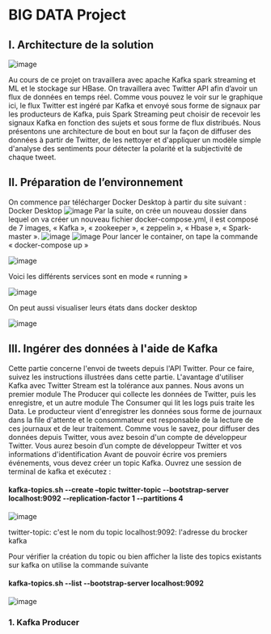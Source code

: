 # BIG DATA Project

## I.	Architecture de la solution

![image](https://user-images.githubusercontent.com/78708481/211147804-2ba829ca-59e2-4344-aacd-478ccc25e8d1.png)

Au cours de ce projet on travaillera avec apache Kafka spark streaming et ML et le stockage sur HBase. On travaillera avec Twitter API afin d’avoir un flux de données en temps réel.
Comme vous pouvez le voir sur le graphique ici, le flux Twitter est ingéré par Kafka et envoyé sous forme de signaux par les producteurs de Kafka, puis Spark Streaming peut choisir de recevoir les signaux Kafka en fonction des sujets et sous forme de flux distribués. 
Nous présentons une architecture de bout en bout sur la façon de diffuser des données à partir de Twitter, de les nettoyer et d'appliquer un modèle simple d'analyse des sentiments pour détecter la polarité et la subjectivité de chaque tweet.

## II. Préparation de l’environnement
On commence par télécharger Docker Desktop à partir du site suivant : Docker Desktop
![image](https://user-images.githubusercontent.com/78708481/211148970-0aaba6ac-c681-4ee2-a1ad-e32a9c93876f.png)
Par la suite, on crée un nouveau dossier dans lequel on va créer un nouveau fichier docker-compose.yml, il est composé de 7 images, « Kafka », « zookeeper », « zeppelin », « Hbase », « Spark-master ».
![image](https://user-images.githubusercontent.com/78708481/211149025-f62217de-0998-44ea-9bae-ceafd03010ed.png)
![image](https://user-images.githubusercontent.com/78708481/211149032-61911dea-9e02-4d01-b4ae-8b3d8813fbd2.png)
Pour lancer le container, on tape la commande « docker-compose up » 

![image](https://user-images.githubusercontent.com/78708481/211149054-81ce4f9a-147e-496f-af24-abdafa3e7aa0.png)

Voici les différents services sont en mode « running »

![image](https://user-images.githubusercontent.com/78708481/211149066-c2704ced-fae8-48c0-820c-1d7cda6c1a98.png)

On peut aussi visualiser leurs états dans docker desktop

![image](https://user-images.githubusercontent.com/78708481/211149085-7778b5cd-8bbb-49a2-90a2-dc602c62b8b0.png)

## III.	Ingérer des données à l'aide de Kafka
Cette partie concerne l'envoi de tweets depuis l'API Twitter. Pour ce faire, suivez les instructions illustrées dans cette partie.
L'avantage d'utiliser Kafka avec Twitter Stream est la tolérance aux pannes. Nous avons un premier module The Producer qui collecte les données de Twitter, puis les enregistre, et un autre module The Consumer qui lit les logs puis traite les Data. Le producteur vient d'enregistrer les données sous forme de journaux dans la file d'attente et le consommateur est responsable de la lecture de ces journaux et de leur traitement.
Comme vous le savez, pour diffuser des données depuis Twitter, vous avez besoin d'un compte de développeur Twitter. Vous aurez besoin d’un compte de développeur Twitter et vos informations d'identification
Avant de pouvoir écrire vos premiers événements, vous devez créer un topic Kafka. Ouvrez une session de terminal de kafka et exécutez : 
#### kafka-topics.sh --create –topic twitter-topic --bootstrap-server localhost:9092 --replication-factor 1 --partitions 4

![image](https://user-images.githubusercontent.com/78708481/211149234-7366047b-3162-4a54-b521-e800478e0dc3.png)

twitter-topic: c'est le nom du topic 
localhost:9092: l'adresse du brocker kafka

Pour vérifier la création du topic ou bien afficher la liste des topics existants sur kafka on utilise la commande suivante
#### kafka-topics.sh --list --bootstrap-server localhost:9092

![image](https://user-images.githubusercontent.com/78708481/211149276-aa78fdfb-b1c5-4997-8a5a-be337f311188.png)

### 1.	Kafka Producer





